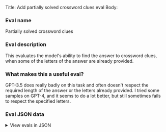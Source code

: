 Title: Add partially solved crossword clues eval
Body:

### Eval name

Partially solved crossword clues

### Eval description

This evaluates the model's ability to find the answer to crossword clues, when some of the letters of the answer are
already provided.

### What makes this a useful eval?

GPT-3.5 does really badly on this task and often doesn't respect the required length of the answer or the letters
already provided. I tried some samples on GPT-4, and it seems to do a lot better, but still sometimes fails to respect
the specified letters.

### Eval JSON data

<details>

  <summary>View evals in JSON</summary>

### Eval

  ```jsonl

  {"input": [{"role": "system", "content": "Give the answer to this crossword clue, respecting the already placed letters which will be indicated after the clue. Provide only the answer, in capital letters."}, {"role": "user", "content": "Clue: Shining intensely - Letters: _G___E"}], "ideal": "AGLARE"}

{"input": [{"role": "system", "content": "Give the answer to this crossword clue, respecting the already placed letters which will be indicated after the clue. Provide only the answer, in capital letters."}, {"role": "user", "content": "Clue: Certain vaccine target - Letters: M_____S"}], "ideal": "MEASLES"}

{"input": [{"role": "system", "content": "Give the answer to this crossword clue, respecting the already placed letters which will be indicated after the clue. Provide only the answer, in capital letters."}, {"role": "user", "content": "Clue: Big mouths - Letters: _A__"}], "ideal": "MAWS"}

{"input": [{"role": "system", "content": "Give the answer to this crossword clue, respecting the already placed letters which will be indicated after the clue. Provide only the answer, in capital letters."}, {"role": "user", "content": "Clue: Animal farm facility - Letters: _E____T"}], "ideal": "FEEDLOT"}

{"input": [{"role": "system", "content": "Give the answer to this crossword clue, respecting the already placed letters which will be indicated after the clue. Provide only the answer, in capital letters."}, {"role": "user", "content": "Clue: Fairy lookalike - Letters: S____E"}], "ideal": "SPRITE"}

  ```

</details>


